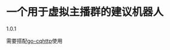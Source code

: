 <h1>一个用于虚拟主播群的建议机器人</h1>
<p>1.0.1</p>
<p>
需要搭配<a href="https://docs.go-cqhttp.org/">go-cqhttp</a>使用
</p>